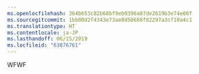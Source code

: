 ```yaml
---
ms.openlocfilehash: 364b653c82b68bf9eb9396a87de2619b3e74e06f
ms.sourcegitcommit: 1bb00d2f4343e73ae8d58668f02297a3cf10a4c1
ms.translationtype: HT
ms.contentlocale: ja-JP
ms.lasthandoff: 06/15/2019
ms.locfileid: "63876761"
---
```

<span data-ttu-id="a9d55-101">WF</span><span class="sxs-lookup"><span data-stu-id="a9d55-101">WF</span></span>